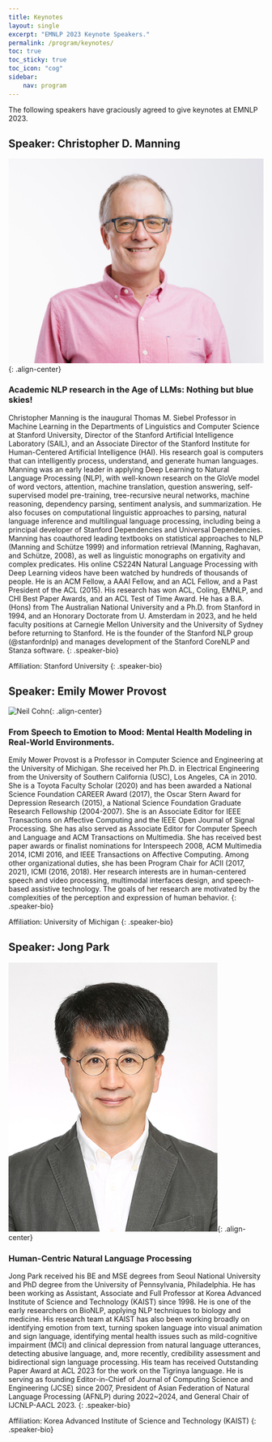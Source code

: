 ```yaml
---
title: Keynotes 
layout: single
excerpt: "EMNLP 2023 Keynote Speakers."
permalink: /program/keynotes/
toc: true
toc_sticky: true
toc_icon: "cog"
sidebar: 
    nav: program
---
```


The following speakers have graciously agreed to give keynotes at EMNLP 2023.

<style>
p.speaker-bio { font-style: italic; font-size: 80%; }
</style>

<!-- ### Humans Learn From Task Descriptions and So Should Our Models
*Main Conference Keynote<br>Monday, June 7, 08:00--09:00 PDT*

Joint work with Timo Schick and Sahana Udupa

Task descriptions are ubiquitous in human learning.  They are usually accompanied by a few examples, but there is little human learning that is based on examples only. In contrast, the typical learning setup for NLP tasks lacks task descriptions and is supervised with 100s or 1000s of examples.

We introduce Pattern-Exploiting Training (PET), an approach to learning that mimicks human learning in that it leverages task descriptions in few-shot settings.  PET is built on top
of a pretrained language model that "understands" the task description, especially after finetuning, resulting in excellent performance compared to other few-shot methods. In particular, a model trained with PET outperforms GPT-3 even though it has 99.9% fewer parameters.

In the last part of the talk, I will show how bias in NLP models can be addressed using task descriptions. Instructing a model to reveal and reduce its biases is remarkably effective and may contribute in the future to a fairer and more inclusive NLP. -->

## Speaker: Christopher D. Manning 

![Mona Diab](/assets/images/keynotes/Christopher_Manning.jpg){: .align-center}

### Academic NLP research in the Age of LLMs: Nothing but blue skies!


Christopher Manning is the inaugural Thomas M. Siebel Professor in Machine Learning in the Departments of Linguistics and Computer Science at Stanford University, Director of the Stanford Artificial Intelligence Laboratory (SAIL), and an Associate Director of the Stanford Institute for Human-Centered Artificial Intelligence (HAI). His research goal is computers that can intelligently process, understand, and generate human languages. Manning was an early leader in applying Deep Learning to Natural Language Processing (NLP), with well-known research on the GloVe model of word vectors, attention, machine translation, question answering, self-supervised model pre-training, tree-recursive neural networks, machine reasoning, dependency parsing, sentiment analysis, and summarization. He also focuses on computational linguistic approaches to parsing, natural language inference and multilingual language processing, including being a principal developer of Stanford Dependencies and Universal Dependencies. Manning has coauthored leading textbooks on statistical approaches to NLP (Manning and Schütze 1999) and information retrieval (Manning, Raghavan, and Schütze, 2008), as well as linguistic monographs on ergativity and complex predicates. His online CS224N Natural Language Processing with Deep Learning videos have been watched by hundreds of thousands of people. He is an ACM Fellow, a AAAI Fellow, and an ACL Fellow, and a Past President of the ACL (2015). His research has won ACL, Coling, EMNLP, and CHI Best Paper Awards, and an ACL Test of Time Award. He has a B.A. (Hons) from The Australian National University and a Ph.D. from Stanford in 1994, and an Honorary Doctorate from U. Amsterdam in 2023, and he held faculty positions at Carnegie Mellon University and the University of Sydney before returning to Stanford. He is the founder of the Stanford NLP group (@stanfordnlp) and manages development of the Stanford CoreNLP and Stanza software.
{: .speaker-bio}

Affiliation: Stanford University
{: .speaker-bio}

## Speaker: Emily Mower Provost

![Neil Cohn](/assets/images/keynotes/Emily_Provost.jpg){: .align-center}

### From Speech to Emotion to Mood: Mental Health Modeling in Real-World Environments.


Emily Mower Provost is a Professor in Computer Science and Engineering at the University of Michigan. She received her Ph.D. in Electrical Engineering from the University of Southern California (USC), Los Angeles, CA in 2010. She is a Toyota Faculty Scholar (2020) and has been awarded a National Science Foundation CAREER Award (2017), the Oscar Stern Award for Depression Research (2015), a National Science Foundation Graduate Research Fellowship (2004-2007).  She is an Associate Editor for IEEE Transactions on Affective Computing and the IEEE Open Journal of Signal Processing.  She has also served as Associate Editor for Computer Speech and Language and ACM Transactions on Multimedia.  She has received best paper awards or finalist nominations for Interspeech 2008, ACM Multimedia 2014, ICMI 2016, and IEEE Transactions on Affective Computing.  Among other organizational duties, she has been Program Chair for ACII (2017, 2021), ICMI (2016, 2018).  Her research interests are in human-centered speech and video processing, multimodal interfaces design, and speech-based assistive technology. The goals of her research are motivated by the complexities of the perception and expression of human behavior.
{: .speaker-bio}

Affiliation: University of Michigan
{: .speaker-bio}

## Speaker: Jong Park

![Gary Marcus](/assets/images/keynotes/Jong_Park.jpg){: .align-center}


### Human-Centric Natural Language Processing



Jong Park received his BE and MSE degrees from Seoul National University and PhD degree from the University of Pennsylvania, Philadelphia. He has been working as Assistant, Associate and Full Professor at Korea Advanced Institute of Science and Technology (KAIST) since 1998. He is one of the early researchers on BioNLP, applying NLP techniques to biology and medicine. His research team at KAIST has also been working broadly on identifying emotion from text, turning spoken language into visual animation and sign language, identifying mental health issues such as mild-cognitive impairment (MCI) and clinical depression from natural language utterances, detecting abusive language, and, more recently, credibility assessment and bidirectional sign language processing. His team has received Outstanding Paper Award at ACL 2023 for the work on the Tigrinya language. He is serving as founding Editor-in-Chief of Journal of Computing Science and Engineering (JCSE) since 2007, President of Asian Federation of Natural Language Processing (AFNLP) during 2022~2024, and General Chair of IJCNLP-AACL 2023. 
{: .speaker-bio}

Affiliation: Korea Advanced Institute of Science and Technology (KAIST)
{: .speaker-bio}

<!--## Dhruv Batra

![Dhruv Batra](/assets/images/keynotes/Dhruv_Batra.jpg){: .align-center}

### From Disembodied to Embodied Multimodal Learning
*Main Conference Keynote<br>Monday, June 7, 16:00--17:00 PDT*

Embodied AI is the science and engineering of intelligent machines with a physical or virtual embodiment (e.g., robots and egocentric personal assistants). Imagine walking up to a home assistant robot and asking “Hey robot – can you go check if my laptop is on my desk? And if so, bring it to me”. Or asking an egocentric AI assistant (operating on your smart glasses): “Hey – where did I last see my keys?”. The embodiment hypothesis is the idea that “intelligence emerges in the interaction of an agent with an environment and as a result of sensorimotor activity”. In this talk, I will argue that we should take the embodiment hypothesis (and it implications) seriously. And I will weave through a line of work happening at my group at Georgia Tech and with collaborators at FAIR illustrating the shift from disembodied vision-and-language (multimodal) agents towards such embodied agents.

Dhruv Batra is an Associate Professor in the School of Interactive Computing at Georgia Tech and a Research Scientist at Facebook AI Research (FAIR). His research interests lie at the intersection of machine learning, computer vision, natural language processing, and AI. The long-term goal of his research is to develop agents that 'see' (or more generally perceive their environment through vision, audition, or other senses), 'talk' (i.e. hold a natural language dialog grounded in their environment), 'act' (e.g. navigate their environment and interact with it to accomplish goals), and 'reason' (i.e., consider the long-term consequences of their actions). He is a recipient of the Presidential Early Career Award for Scientists and Engineers (PECASE) 2019. ([Full Biography](https://www.cc.gatech.edu/~dbatra/files/bio.txt))
{: .speaker-bio}


## Shakir Mohamed

![Shakir Mohamed](/assets/images/keynotes/Shakir_Mohamed.jpg){: .align-center}

### Generating Reality: Technical and Social Explorations in Generative Machine Learning Research
*Main Conference Keynote<br>Tuesday, June 8, 08:00--09:00 PDT*

We are going to play with the meaning and implications of the word ‘generative’ in this talk. A generative approach to machine learning is now widely-established, and we now have techniques to generate, simulate, confabulate and fake all sorts of data we can find, natural language included. Using my own research, I’d like to review the statistical foundations of this generative approach and some of the questions that still seem open to us. Yet, no act of generation exists outside of the social world. So, I’d like to also explore how these technical questions are instead social questions. I’d again like to use my own experience to explore the sociotechnical theories that can direct us towards a more critical practice of machine learning. This leads to a generative field of machine learning that transforms criticism into productive alternatives: a field that continues to seek creative solutions for challenging problems, but is more deeply embedded, concerned and responsible for the new technological realities it seeks to generate.

Dr Shakir Mohamed works on technical and sociotechnical questions in machine learning research, aspiring to make contributions to machine learning principles, applied problems in healthcare and environment, and ethics and diversity. Shakir is a research scientist and lead at DeepMind in London, an Associate Fellow at the Leverhulme Centre for the Future of Intelligence, and a Honorary Professor of University College London. Shakir is also a founder and trustee of the Deep Learning Indaba, a grassroots organisation aiming to build pan-African capacity and leadership in AI. Shakir was the General Chair for the 2021 International conference on Learning Representations, and a member of the Royal Society's Diversity Committee.
{: .speaker-bio}


## Thamar Solorio

![Thamar Solorio](/assets/images/keynotes/Thamar_Solorio.jpg){: .align-center}

### Moving the needle in NLP technology for the processing of code-switched language
*Main Conference Keynote<br>Tuesday, June 8, 16:00--17:00 PDT*

Multilingual speakers are known to mix their languages when communicating with other multilingual speakers in what is called code-switching. While worldwide monolingual speakers are outnumbered by multilingual ones, most of the NLP technologies being developed nowadays target monolingual speakers of a handful of languages. This is also true of multilingual models that, although designed to process many languages, still assume a one language per input setting. These multilingual models have been shown to decrease performance when the input has code-switching in several tasks, including language identification, part of speech tagging, named entity recognition and machine translation.  In this talk, I will give an overview of recent work that aims to address the linguistic challenges that code-switching poses to state of the art models, where the goal is to leverage pretrained models from high resource languages. This code-switching research is part of my long term goal of increasing the coverage of human language abilities by NLP technologies, disrupting the status quo of non-equitable systems.

Thamar Solorio is an Associate Professor of the Department of Computer Science at the University of Houston (UH). She holds graduate degrees in Computer Science from the Instituto Nacional de Astrofísica, Óptica y Electrónica, in Puebla, Mexico. Her research interests include information extraction from social media data, enabling technology for code-switched data, stylistic modeling of text and more recently multimodal approaches to online content understanding. She is the director and founder of the Research in Text Understanding and Language Analysis Lab at UH. She is the recipient of an NSF CAREER award for her work on authorship attribution, and recipient of the 2014 Emerging Leader ABIE Award in Honor of Denice Denton. She is an elected board member of the North American Chapter of the Association of Computational Linguistics (2020-2021). Her research is currently funded by the National Science Foundation and ADOBE, and in the past she has received support from the Office of Naval Research and the Defense Advanced Research Projects Agency (DARPA).
{: .speaker-bio}


## Aya Soffer

![Aya Soffer](/assets/images/keynotes/Aya_Soffer.jpg){: .align-center}

### Project Debater - from grand challenge to business applications, behind the scenes and lessons learned
*Industry Track Keynote<br>Wednesday, June 9, 08:00--09:00 PDT*

Project Debater started as an IBM grand challenge idea in 2011, and eventually competed on stage with a world-renowned debater in 2019. The team has since been further developing the underlying technology, applying it to various business use cases, and is providing access to the underlying tech for non-commercial use. In this talk I will provide a behind the scenes perspective on developing such a project from an idea to a machine that can debate humans, highlight some of the technical innovations including the recent publication in Nature, and discuss various business applications of the technology and how it fits in the overall Language Strategy for IBM Research.

Dr. Aya Soffer is Vice President of AI Technologies for the IBM Research AI organization and the Director of the IBM Research - Haifa lab. Her Research focus is natural language understanding and conversational systems and their application in customer care and other enterprise applications. In this role Dr. Soffer is responsible for setting the strategy and working with IBM scientists around the world to shape their ideas into new AI technology, and with IBM’s product groups and customers to drive Research innovation into the market.  In her 20 years at IBM, Dr. Soffer has led several strategic initiatives that grew into successful IBM products and solutions in the Big Data and AI space including the original Watson system and more recently Project Debater. She has authored over 50 peer-reviewed papers and served as an invited speaker in numerous conferences.
{: .speaker-bio}


## Dan Weld

![Dan Weld](/assets/images/keynotes/Dan_Weld.jpg){: .align-center}

### Semantic Scholar - Advanced NLP to Accelerate Scientific Research
*Industry Track Keynote<br>Wednesday, June 9, 16:00--17:00 PDT*

Semantic Scholar (S2) is a 40 person effort at the Allen Institute for Artificial Intelligence that drives a website used by almost 100M people each year. Our mission is to accelerate the progress of scientific research with augmented intelligence - advanced tools that make it easier to find relevant research, digest it quickly, and make connections between different problems and approaches. This talk will survey some of the NLP advances underlying S2, from the identification of emerging scientific concepts to extreme abstractive summarization, full-document understanding, and fact checking.

Daniel S. Weld is Thomas J. Cable / WRF Professor in the Paul G. Allen School of Computer Science & Engineering, manages the Semantic Scholar research group at the Allen Institute of Artificial Intelligence, and is Venture Partner at the Madrona Venture Group.  After formative education at Phillips Academy, he received bachelor's degrees in both Computer Science and Biochemistry at Yale University in 1982. He landed a Ph.D. from the MIT Artificial Intelligence Lab in 1988, received a Presidential Young Investigator's award in 1989, an Office of Naval Research Young Investigator's award in 1990, was named AAAI Fellow in 1999 and deemed ACM Fellow in 2005. Dan was a founding editor for the Journal of AI Research, was area editor for the Journal of the ACM.  Dan has co-founded three companies, Netbot (sold to Excite), Adrelevance (sold to Media Metrix), and Nimble technology (sold to Actuate).
{: .speaker-bio}-->




